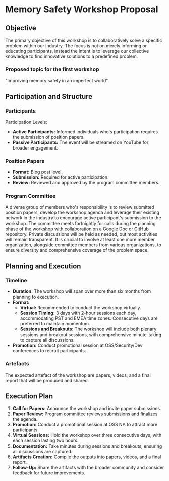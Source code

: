 # Memory Safety Workshop Proposal

## Objective

The primary objective of this workshop is to collaboratively solve a specific problem within our industry.
The focus is not on merely informing or educating participants, instead the intent is to leverage our collective knowledge to find innovative solutions to a predefined problem.

### Proposed topic for the first workshop

"Improving memory safety in an imperfect world".

## Participation and Structure

### Participants

Participation Levels:

- **Active Participants:** Informed individuals who's participation requires the submission of position papers.
- **Passive Participants:** The event will be streamed on YouTube for broader engagement.

### Position Papers

- **Format:** Blog post level.
- **Submission:** Required for active participation.
- **Review:** Reviewed and approved by the program committee members.

### Program Committee

A diverse group of members who's responsibility is to review submitted position papers, develop the workshop agenda and leverage their existing network in the industry to encourage active participant's submission to the workshop.
The committee meets fortnightly for calls during the planning phase of the workshop with collaboration on a Google Doc or GitHub repository.
Private discussions will be held as needed, but most activities will remain transparent.
It is crucial to involve at least one more member organization, alongside committee members from various organizations, to ensure diversity and comprehensive coverage of the problem space.

## Planning and Execution

### Timeline

- **Duration:** The workshop will span over more than six months from planning to execution.
- **Format:**
  - **Virtual:** Recommended to conduct the workshop virtually.
  - **Session Timing:** 3 days with 2-hour sessions each day, accommodating PST and EMEA time zones. Consecutive days are preferred to maintain momentum.
  - **Sessions and Breakouts:** The workshop will include both plenary sessions and breakout sessions, with comprehensive minute-taking to capture all discussions.
- **Promotion:** Conduct promotional session at OSS/Security/Dev conferences to recruit participants.

### Artefacts

The expected artefact of the workshop are papers, videos, and a final report that will be produced and shared.

## Execution Plan

1. **Call for Papers:** Announce the workshop and invite paper submissions.
2. **Paper Review:** Program committee reviews submissions and finalizes the agenda.
3. **Promotion:** Conduct a promotional session at OSS NA to attract more participants.
4. **Virtual Sessions:** Hold the workshop over three consecutive days, with each session lasting two hours.
5. **Documentation:** Take minutes during sessions and breakouts, ensuring all discussions are captured.
6. **Artifacts Creation:** Compile the outputs into papers, videos, and a final report.
7. **Follow-Up:** Share the artifacts with the broader community and consider feedback for future improvements.
